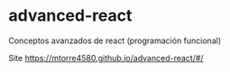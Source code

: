 # advanced-react

Conceptos avanzados de react (programación funcional)

Site https://mtorre4580.github.io/advanced-react/#/ 
